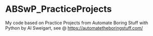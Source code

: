 # ABSwP_PracticeProjects
My code based on Practice Projects from Automate Boring Stuff with Python by Al Sweigart, see @ https://automatetheboringstuff.com/
